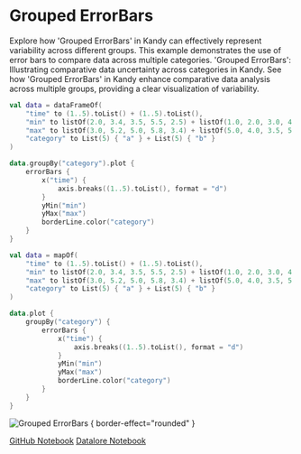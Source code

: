 # Grouped ErrorBars

<web-summary>
Explore how 'Grouped ErrorBars' in Kandy can effectively represent variability across different groups.
This example demonstrates the use of error bars to compare data across multiple categories.
</web-summary>

<card-summary>
'Grouped ErrorBars': Illustrating comparative data uncertainty across categories in Kandy.
</card-summary>

<link-summary>
See how 'Grouped ErrorBars' in Kandy enhance comparative data analysis across multiple groups, providing a clear visualization of variability.
</link-summary>


<!---IMPORT org.jetbrains.kotlinx.kandy.letsplot.samples.ErrorBars-->

<!---FUN grouped_error_bars-->
<tabs>
<tab title="Dataframe">

```kotlin
val data = dataFrameOf(
    "time" to (1..5).toList() + (1..5).toList(),
    "min" to listOf(2.0, 3.4, 3.5, 5.5, 2.5) + listOf(1.0, 2.0, 3.0, 4.0, 3.7),
    "max" to listOf(3.0, 5.2, 5.0, 5.8, 3.4) + listOf(5.0, 4.0, 3.5, 5.0, 4.2),
    "category" to List(5) { "a" } + List(5) { "b" }
)

data.groupBy("category").plot {
    errorBars {
        x("time") {
            axis.breaks((1..5).toList(), format = "d")
        }
        yMin("min")
        yMax("max")
        borderLine.color("category")
    }
}
```

</tab>
<tab title="Collections">

```kotlin
val data = mapOf(
    "time" to (1..5).toList() + (1..5).toList(),
    "min" to listOf(2.0, 3.4, 3.5, 5.5, 2.5) + listOf(1.0, 2.0, 3.0, 4.0, 3.7),
    "max" to listOf(3.0, 5.2, 5.0, 5.8, 3.4) + listOf(5.0, 4.0, 3.5, 5.0, 4.2),
    "category" to List(5) { "a" } + List(5) { "b" }
)

data.plot {
    groupBy("category") {
        errorBars {
            x("time") {
                axis.breaks((1..5).toList(), format = "d")
            }
            yMin("min")
            yMax("max")
            borderLine.color("category")
        }
    }
}
```

</tab></tabs>
<!---END-->

![Grouped ErrorBars](grouped_error_bars.svg) { border-effect="rounded" }

<seealso style="cards">
       <category ref="example-ktnb">
           <a href="https://github.com/Kotlin/kandy/blob/main/examples/notebooks/lets-plot/samples/errorBars/grouped_error_bars.ipynb" summary="View the notebook on our GitHub repository">GitHub Notebook</a>
           <a href="https://datalore.jetbrains.com/report/static/KQKedA4jDrKu63O53gEN0z/K9TGawBhS2MXzfn2GOKWu6" summary="Experiment with this example on Datalore">Datalore Notebook</a>
       </category>
</seealso>
